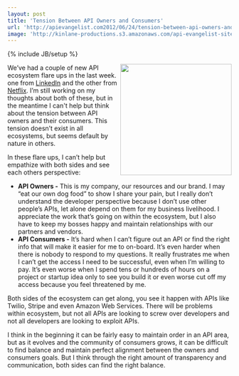 ```yaml
---
layout: post
title: 'Tension Between API Owners and Consumers'
url: 'http://apievangelist.com2012/06/24/tension-between-api-owners-and-consumers/'
image: 'http://kinlane-productions.s3.amazonaws.com/api-evangelist-site/blog/knight-dragon-standoff.jpg'
---
```

{% include JB/setup %}
<p>
     <img src="http://kinlane-productions.s3.amazonaws.com/knight-dragon-standoff.jpg"  width="250" align="right" />
</p>
<p>
     We’ve had a couple of new API ecosystem flare ups in the last week. one from <a title="LinkedIn" href="http://blog.programmableweb.com/2012/06/21/linkedin-shuts-down-headhunting-app-how-open-is-open/">LinkedIn</a> and the other from <a title="Netflix" href="http://goodfil.ms/blog/posts/2012/06/18/netflix-quietly-smothers-3rd-party-app-ecosystem/">Netflix</a>. I’m still working on my thoughts about both of these, but in the meantime I can't help but think about the tension between API owners and their consumers. This tension doesn’t exist in all ecosystems, but seems default by nature in others.
</p>
<p>
     In these flare ups, I can’t help but empathize with both sides and see each others perspective:
</p>
<ul >
     <li>
          <strong>API Owners -</strong> This is my company, our resources and our brand. I may “eat our own dog food” to show I share your pain, but I really don’t understand the developer perspective because I don’t use other people’s APIs, let alone depend on them for my business livelihood. I appreciate the work that’s going on within the ecosystem, but I also have to keep my bosses happy and maintain relationships with our partners and vendors.
     </li>
     <li>
          <strong>API Consumers -</strong> It’s hard when I can’t figure out an API or find the right info that will make it easier for me to on-board. It’s even harder when there is nobody to respond to my questions. It really frustrates me when I can’t get the access I need to be successful, even when I’m willing to pay. It’s even worse when I spend tens or hundreds of hours on a project or startup idea only to see you build it or even worse cut off my access because you feel threatened by me.
     </li>
</ul>
<p>
     Both sides of the ecosystem can get along, you see it happen with APIs like Twilio, Stripe and even Amazon Web Services. There will be problems within ecosystem, but not all APIs are looking to screw over developers and not all developers are looking to exploit APIs.
</p>
<p>
     I think in the beginning it can be fairly easy to maintain order in an API area, but as it evolves and the community of consumers grows, it can be difficult to find balance and maintain perfect alignment between the owners and consumers goals. But I think through the right amount of transparency and communication, both sides can find the right balance.
</p>
